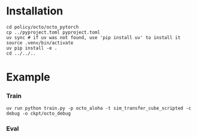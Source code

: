 # Installation
```shell
cd policy/octo/octo_pytorch
cp ../pyproject.toml pyproject.toml
uv sync # if uv was not found, use 'pip install uv' to install it
source .venv/bin/activate
uv pip install -e .
cd ../../..
```

# Example
### Train
```shell
uv run python train.py -p octo_aloha -t sim_transfer_cube_scripted -c debug -o ckpt/octo_debug 
```
### Eval

